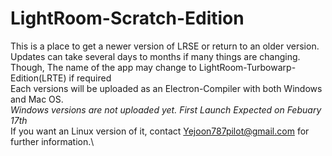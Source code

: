 # LightRoom-Scratch-Edition
This is a place to get a newer version of LRSE or return to an older version.\
Updates can take several days to months if many things are changing.\
Though, The name of the app may change to LightRoom-Turbowarp-Edition(LRTE) if required\
Each versions will be uploaded as an Electron-Compiler with both Windows and Mac OS.\
*Windows versions are not uploaded yet. First Launch Expected on Febuary 17th*\
If you want an Linux version of it, contact Yejoon787pilot@gmail.com for further information.\
